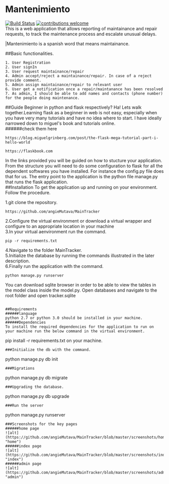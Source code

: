 # Mantenimiento
[![Build Status](https://travis-ci.org/{angieMutava}/{MainTracker}.png?branch=master)](https://travis-ci.org/{angieMutava}/{MainTracker})
[![contributions welcome](https://img.shields.io/badge/contributions-welcome-brightgreen.svg?style=flat)](https://github.com/dwyl/esta/issues)
<br/>
This is a web application that allows reporting of maintainance and repair requests, to track the maintenance process and escalate unusual delays.

  |Mantenimiento is a spanish word that means maintainance.

##Basic functionalities.
```
1. User Registration
2. User signIn
3. User request maintainance/repair
4. Admin accept/reject a maintainance/repair. In case of a reject provide comment.
5. Admin assign maintainance/repair to relevant user
6. User get a notification once a repair/maintanance has been resolved
7. As admin, I should be able to add names and contacts (phone number) for the people doing maintenance.
``` 
##Guide
Beginner in python and flask respectively? Ha! Lets walk together.Learning flask as a beginner in web is not easy, especially when you have very many tutorials and have no idea where to start. I have ideally narrowed down to miguel's book and tutorials online.<br/>
######check them here
```
https://blog.miguelgrinberg.com/post/the-flask-mega-tutorial-part-i-hello-world
```
```
https://flaskbook.com
```
In the links provided you will be guided on how to stucture your application. From the structure you will need to do some configuration to flask for all the dependent softwares you have installed. For instance the config.py file does that for us. The entry point to the application is the python file manage.py that runs the flask application.<br/>
##Installation
To get the application up and running on your environment. Follow the procedure.<br/>

1.git clone the repository.
```
https://github.com/angieMutava/MainTracker
```
2.Configure the virtual environment or download a virtual wrapper and configure to an appropriate location in your machine<br/>
3.In your virtual aenvironment run the command.
```
pip -r requirements.txt
```
4.Navigate to the folder MainTracker.<br/>
5.Initialize the database by running the commands illustrated in the later description.<br/>
6.Finally run the application with the command.
```
python manage.py runserver
```

You can download sqlite browser in order to be able to view the tables in the model class inside the model.py.
Open databases and navigate to the root folder and open tracker.sqlite
<br/>




```

##Requirements
######language
python 2.7 or python 3.0 should be installed in your machine.
######Dependencies
To install the required dependencies for the application to run on your machine run the below command in the virtual environment.
```
pip install -r requirements.txt on your machine.
```
###Initialize the db with the command.
```
python manage.py db init

```
###Migrations
```
python manage.py db migrate
```
###Upgrading the database.
```
python manage.py db upgrade
```
###Run the server
```
python manage.py runserver
```
###Screenshots for the key pages
######home page
![alt](https://github.com/angieMutava/MainTracker/blob/master/screenshots/home.PNG "home")
######index page
![alt](https://github.com/angieMutava/MainTracker/blob/master/screenshots/index.PNG "index")
######admin page
![alt](https://github.com/angieMutava/MainTracker/blob/master/screenshots/admin.PNG "admin")